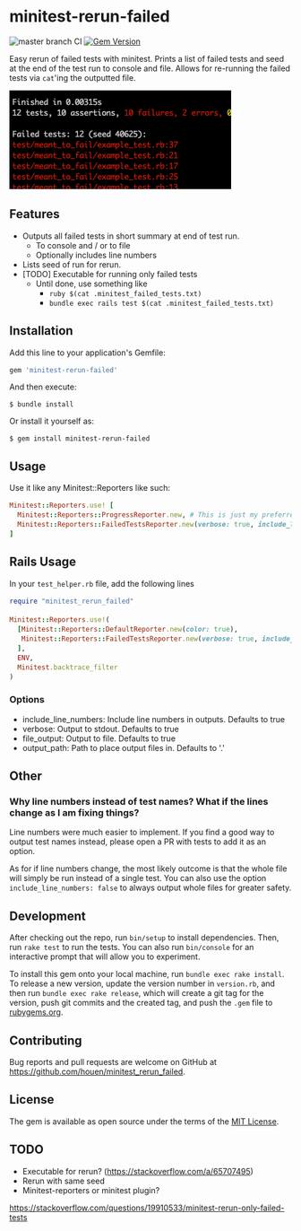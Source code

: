 # minitest-rerun-failed
![master branch CI](https://github.com/houen/minitest-rerun-failed/actions/workflows/main.yml/badge.svg?branch=master)
[![Gem Version](https://badge.fury.io/rb/minitest-rerun-failed.svg)](https://badge.fury.io/rb/minitest-rerun-failed)

Easy rerun of failed tests with minitest. Prints a list of failed tests and seed at the end of the test run to console and file. Allows for re-running the failed tests via `cat`'ing the outputted file.

![Example screenshot](assets/screenshot.png)

## Features
- Outputs all failed tests in short summary at end of test run.
  - To console and / or to file
  - Optionally includes line numbers
- Lists seed of run for rerun.
- [TODO] Executable for running only failed tests
  - Until done, use something like 
    - `ruby $(cat .minitest_failed_tests.txt)`
    - `bundle exec rails test $(cat .minitest_failed_tests.txt)`

## Installation

Add this line to your application's Gemfile:

```ruby
gem 'minitest-rerun-failed'
```

And then execute:

    $ bundle install

Or install it yourself as:

    $ gem install minitest-rerun-failed

## Usage

Use it like any Minitest::Reporters like such:

```ruby
Minitest::Reporters.use! [
  Minitest::Reporters::ProgressReporter.new, # This is just my preferred reporter. Use the one(s) you like.
  Minitest::Reporters::FailedTestsReporter.new(verbose: true, include_line_numbers: true)
]
```

## Rails Usage

In your `test_helper.rb` file, add the following lines 

```ruby
require "minitest_rerun_failed"

Minitest::Reporters.use!(
  [Minitest::Reporters::DefaultReporter.new(color: true),
   Minitest::Reporters::FailedTestsReporter.new(verbose: true, include_line_numbers: true, output_path: "tmp")
  ],
  ENV,
  Minitest.backtrace_filter
)

```



### Options
- include_line_numbers: Include line numbers in outputs. Defaults to true
- verbose: Output to stdout. Defaults to true
- file_output: Output to file. Defaults to true
- output_path: Path to place output files in. Defaults to '.'

## Other
### Why line numbers instead of test names? What if the lines change as I am fixing things?
Line numbers were much easier to implement.
If you find a good way to output test names instead, please open a PR with tests to add it as an option.

As for if line numbers change, the most likely outcome is that the whole file will simply be run instead of a single test.
You can also use the option `include_line_numbers: false` to always output whole files for greater safety.

## Development

After checking out the repo, run `bin/setup` to install dependencies. Then, run `rake test` to run the tests. You can also run `bin/console` for an interactive prompt that will allow you to experiment.

To install this gem onto your local machine, run `bundle exec rake install`. To release a new version, update the version number in `version.rb`, and then run `bundle exec rake release`, which will create a git tag for the version, push git commits and the created tag, and push the `.gem` file to [rubygems.org](https://rubygems.org).

## Contributing

Bug reports and pull requests are welcome on GitHub at https://github.com/houen/minitest_rerun_failed.

## License

The gem is available as open source under the terms of the [MIT License](https://opensource.org/licenses/MIT).

## TODO
- Executable for rerun? (https://stackoverflow.com/a/65707495)
- Rerun with same seed
- Minitest-reporters or minitest plugin?

https://stackoverflow.com/questions/19910533/minitest-rerun-only-failed-tests
